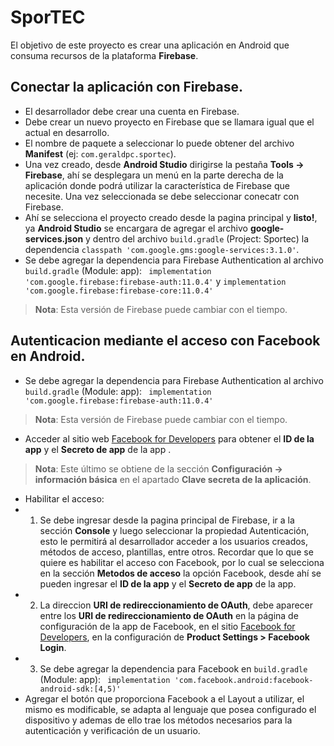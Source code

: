 # SporTEC

El objetivo de este proyecto es crear una aplicación en Android que consuma recursos de la plataforma **Firebase**.

## Conectar la aplicación con Firebase.

- El desarrollador debe crear una cuenta en Firebase.
- Debe crear un nuevo proyecto en Firebase que se llamara igual que el actual en desarrollo.
- El nombre de paquete a seleccionar lo puede obtener del archivo **Manifest** (ej: `com.geraldpc.sportec`).
- Una vez creado, desde **Android Studio** dirigirse la pestaña **Tools -> Firebase**, ahí se desplegara un menú en la parte derecha de la aplicación donde podrá utilizar la característica de Firebase que necesite. Una vez seleccionada se debe seleccionar conecatr con Firebase.
- Ahí se selecciona el proyecto creado desde la pagina principal y **listo!**, ya **Android Studio** se encargara de agregar el archivo **google-services.json** y dentro del archivo `build.gradle` (Project: Sportec) la dependencia `classpath 'com.google.gms:google-services:3.1.0'`.
- Se debe agregar la dependencia para Firebase Authentication al archivo `build.gradle` (Module: app): 
``` implementation 'com.google.firebase:firebase-auth:11.0.4'``` y
`implementation 'com.google.firebase:firebase-core:11.0.4'`
> **Nota**: Esta versión de Firebase puede cambiar con el tiempo.


## Autenticacion mediante el acceso con Facebook en Android.

- Se debe agregar la dependencia para Firebase Authentication al archivo `build.gradle` (Module: app): 
``` implementation 'com.google.firebase:firebase-auth:11.0.4'```
> **Nota**: Esta versión de Firebase puede cambiar con el tiempo.
- Acceder al sitio web [Facebook for Developers](https://developers.facebook.com/) para obtener el **ID de la app** y el **Secreto de app** de la app .
> **Nota**: Este último se obtiene de la sección **Configuración -> información básica** en el apartado **Clave secreta de la aplicación**.
- Habilitar el acceso:
- 1. Se debe ingresar desde la pagina principal de Firebase, ir a la sección **Console** y luego seleccionar la propiedad Autenticación, esto le permitirá al desarrollador acceder a los usuarios creados, métodos de acceso, plantillas, entre otros. Recordar que lo que se quiere es habilitar el acceso con Facebook, por lo cual se selecciona en la sección **Metodos de acceso** la opción Facebook, desde ahí se pueden ingresar el **ID de la app** y el **Secreto de app** de la app. 
- 2. La direccion **URI de redireccionamiento de OAuth**, debe aparecer entre los **URI de redireccionamiento de OAuth** en la página de configuración de la app de Facebook, en el sitio [Facebook for Developers](https://developers.facebook.com/), en la configuración de **Product Settings > Facebook Login**.
- 3. Se debe agregar la dependencia para Facebook en `build.gradle` (Module: app): 
``` implementation 'com.facebook.android:facebook-android-sdk:[4,5)'```
- Agregar el botón que proporciona Facebook a el Layout a utilizar, el mismo es modificable, se adapta al lenguaje que posea configurado el dispositivo y ademas de ello trae los métodos necesarios para la autenticación y verificación de un usuario.
